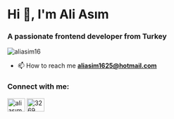 
<h1 >Hi 👋, I'm Ali Asım</h1>
<h3 >A passionate frontend developer from Turkey</h3>

<p align="left"> <img src="https://komarev.com/ghpvc/?username=aliasim16&label=Profile%20views&color=0e75b6&style=flat" alt="aliasim16" /> </p>

- 📫 How to reach me **aliasim1625@hotmail.com**

<h3 align="left">Connect with me:</h3>
<p align="left">
<a href="https://linkedin.com/in/ali asım bulut" target="blank"><img align="center" src="https://raw.githubusercontent.com/rahuldkjain/github-profile-readme-generator/master/src/images/icons/Social/linked-in-alt.svg" alt="ali asım bulut" height="30" width="40" /></a>
<a href="https://discord.gg/3269" target="blank"><img align="center" src="https://raw.githubusercontent.com/rahuldkjain/github-profile-readme-generator/master/src/images/icons/Social/discord.svg" alt="3269" height="30" width="40" /></a>
</p>
